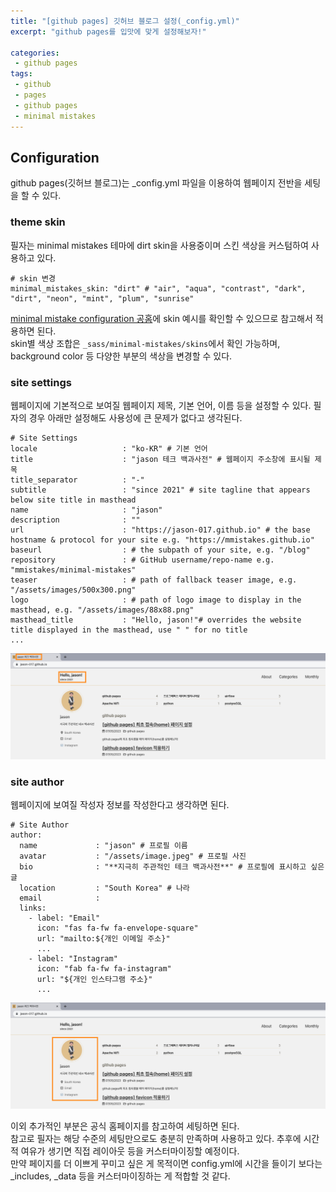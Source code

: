 ```yaml
---
title: "[github pages] 깃허브 블로그 설정(_config.yml)"
excerpt: "github pages를 입맛에 맞게 설정해보자!"

categories:
 - github pages
tags:
 - github
 - pages
 - github pages
 - minimal mistakes
---
```

## Configuration
github pages(깃허브 블로그)는 _config.yml 파일을 이용하여 웹페이지 전반을 세팅을 할 수 있다.<br>
### theme skin
필자는 minimal mistakes 테마에 dirt skin을 사용중이며 스킨 색상을 커스텀하여 사용하고 있다.
```
# skin 변경
minimal_mistakes_skin: "dirt" # "air", "aqua", "contrast", "dark", "dirt", "neon", "mint", "plum", "sunrise"
```

[minimal mistake configuration 공홈](https://mmistakes.github.io/minimal-mistakes/docs/configuration/)에 skin 예시를 확인할 수 있으므로 참고해서 적용하면 된다.<br>
skin별 색상 조합은 `_sass/minimal-mistakes/skins`에서 확인 가능하며, background color 등 다양한 부분의 색상을 변경할 수 있다.

### site settings
웹페이지에 기본적으로 보여질 웹페이지 제목, 기본 언어, 이름 등을 설정할 수 있다. 필자의 경우 아래만 설정해도 사용성에 큰 문제가 없다고 생각된다.
```
# Site Settings
locale                   : "ko-KR" # 기본 언어
title                    : "jason 테크 백과사전" # 웹페이지 주소창에 표시될 제목
title_separator          : "-"
subtitle                 : "since 2021" # site tagline that appears below site title in masthead
name                     : "jason"
description              : ""
url                      : "https://jason-017.github.io" # the base hostname & protocol for your site e.g. "https://mmistakes.github.io"
baseurl                  : # the subpath of your site, e.g. "/blog"
repository               : # GitHub username/repo-name e.g. "mmistakes/minimal-mistakes"
teaser                   : # path of fallback teaser image, e.g. "/assets/images/500x300.png"
logo                     : # path of logo image to display in the masthead, e.g. "/assets/images/88x88.png"
masthead_title           : "Hello, jason!"# overrides the website title displayed in the masthead, use " " for no title
...
```

![site settings](/assets/site_auth1.PNG)

### site author
웹페이지에 보여질 작성자 정보를 작성한다고 생각하면 된다.
```
# Site Author
author:
  name             : "jason" # 프로필 이름
  avatar           : "/assets/image.jpeg" # 프로필 사진
  bio              : "**지극히 주관적인 테크 백과사전**" # 프로필에 표시하고 싶은 글
  location         : "South Korea" # 나라
  email            : 
  links:
    - label: "Email"
      icon: "fas fa-fw fa-envelope-square"
      url: "mailto:${개인 이메일 주소}"
	  ...
    - label: "Instagram"
      icon: "fab fa-fw fa-instagram"
      url: "${개인 인스타그램 주소}"
	  ...
```

![auth settings](/assets/site_auth2.PNG)

이외 추가적인 부분은 공식 홈페이지를 참고하여 세팅하면 된다.<br>
참고로 필자는 해당 수준의 세팅만으로도 충분히 만족하며 사용하고 있다. 추후에 시간적 여유가 생기면 직접 레이아웃 등을 커스터마이징할 예정이다.<br>
만약 페이지를 더 이쁘게 꾸미고 싶은 게 목적이면 config.yml에 시간을 들이기 보다는 _includes, _data 등을 커스터마이징하는 게 적합할 것 같다.